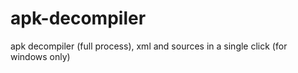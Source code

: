 # apk-decompiler
apk decompiler (full process), xml and sources in a single click (for windows only)
